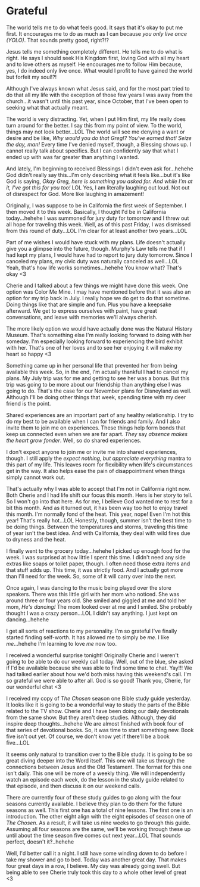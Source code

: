 # Grateful

The world tells me to do what feels good. It says that it's okay to put me first. It encourages me to do as much as I can because *you only live once (YOLO)*. That sounds pretty good, right?!?

Jesus tells me something completely different. He tells me to do what is right. He says I should seek His Kingdom first, loving God with all my heart and to love others as myself. He encourages me to follow Him because, yes, I do indeed only live once. What would I profit to have gained the world but forfeit my soul!?!

Although I've always known what Jesus said, and for the most part tried to do that all my life with the exception of those few years I was away from the church...it wasn't until this past year, since October, that I've been open to seeking what that actually meant.

The world is very distracting. Yet, when I put Him first, my life really does turn around for the better. I say this from my point of view. To the world, things may not look better...LOL The world will see me denying a want or desire and be like, *Why would you do that Greg!? You've earned that! Seize the day, man!* Every time I've denied myself, though, a Blessing shows up. I cannot really talk about specifics. But I can confidently say that what I ended up with was far greater than anything I wanted.

And lately, I'm beginning to received Blessings I didn't even ask for...hehehe God didn't really say this...I'm only describing what it feels like...but it's like God is saying, *Okay Greg, here is something you asked for. And while I'm at it, I've got this for you too!* LOL Yes, I am literally laughing out loud. Not out of disrespect for God. More like laughing in amazement!

Originally, I was suppose to be in California the first week of September. I then moved it to this week. Basically, I thought I'd be in California today...hehehe I was summoned for jury duty for tomorrow and I threw out all hope for traveling this week. Well, as of this past Friday, I was dismissed from this round of duty...LOL I'm clear for at least another two years...LOL

Part of me wishes I would have stuck with my plans. Life doesn't actually give you a glimpse into the future, though. Murphy's Law tells me that if I had kept my plans, I would have had to report to jury duty tomorrow. Since I canceled my plans, my civic duty was naturally canceled as well...LOL Yeah, that's how life works sometimes...hehehe You know what? That's okay <3

Cherie and I talked about a few things we might have done this week. One option was Color Me Mine. I may have mentioned before that it was also an option for my trip back in July. I really hope we do get to do that sometime. Doing things like that are simple and fun. Plus you have a keepsake afterward. We get to express ourselves with paint, have great conversations, and leave with memories we'll always cherish.

The more likely option we would have actually done was the Natural History Museum. That's something else I'm really looking forward to doing with her someday. I'm especially looking forward to experiencing the bird exhibit with her. That's one of her loves and to see her enjoying it will make my heart so happy <3

Something came up in her personal life that prevented her from being available this week. So, in the end, I'm actually thankful I had to cancel my plans. My July trip was for me and getting to see her was a bonus. But this trip was going to be more about our friendship than anything else I was going to do. That's the case for our November plans for Disneyland as well. Although I'll be doing other things that week, spending time with my deer friend is the point.

Shared experiences are an important part of any healthy relationship. I try to do my best to be available when I can for friends and family. And I also invite them to join me on experiences. These things help form bonds that keep us connected even when we are far apart. *They* say *absence makes the heart grow fonder*. Well, so do shared experiences.

I don't expect anyone to join me or invite me into shared experiences, though. I still apply the *expect nothing, but appreciate everything* mantra to this part of my life. This leaves room for flexibility when life's circumstances get in the way. It also helps ease the pain of disappointment when things simply cannot work out.

That's actually why I was able to accept that I'm not in California right now. Both Cherie and I had life shift our focus this month. Hers is her story to tell. So I won't go into that here. As for me, I believe God wanted me to rest for a bit this month. And as it turned out, it has been way too hot to enjoy travel this month. I'm normally fond of the heat. This year, nope! Even I'm hot this year! That's really hot...LOL Honestly, though, summer isn't the best time to be doing things. Between the temperatures and storms, traveling this time of year isn't the best idea. And with California, they deal with wild fires due to dryness and the heat.

I finally went to the grocery today...hehehe I picked up enough food for the week. I was surprised at how little I spent this time. I didn't need any side extras like soaps or toilet paper, though. I often need those extra items and that stuff adds up. This time, it was strictly food. And I actually got more than I'll need for the week. So, some of it will carry over into the next.

Once again, I was dancing to the music being played over the store speakers. There was this little girl with her mom who noticed. She was around three or four years old. She smiled and giggled at me and told her mom, *He's dancing!* The mom looked over at me and I smiled. She probably thought I was a crazy person...LOL I didn't say anything. I just kept on dancing...hehehe

I get all sorts of reactions to my personality. I'm so grateful I've finally started finding self-worth. It has allowed me to simply be *me*. I like *me*...hehehe I'm learning to love *me* now too.

I received a wonderful surprise tonight! Originally Cherie and I weren't going to be able to do our weekly call today. Well, out of the blue, she asked if I'd be available because she was able to find some time to chat. Yay!!! We had talked earlier about how we'd both miss having this weekend's call. I'm so grateful we were able to after all. God is so good! Thank you, Cherie, for our wonderful chat <3

I received my copy of *The Chosen* season one Bible study guide yesterday. It looks like it is going to be a wonderful way to study the parts of the Bible related to the TV show. Cherie and I have been doing our daily devotionals from the same show. But they aren't deep studies. Although, they did inspire deep thoughts...hehehe We are almost finished with book four of that series of devotional books. So, it was time to start something new. Book five isn't out yet. Of course, we don't know yet if there'll be a book five...LOL

It seems only natural to transition over to the Bible study. It is going to be so great diving deeper into the Word itself. This one will take us through the connections between Jesus and the Old Testament. The format for this one isn't daily. This one will be more of a weekly thing. We will independently watch an episode each week, do the lesson in the study guide related to that episode, and then discuss it on our weekend calls.

There are currently four of these study guides to go along with the four seasons currently available. I believe they plan to do them for the future seasons as well. This first one has a total of nine lessons. The first one is an introduction. The other eight align with the eight episodes of season one of *The Chosen*. As a result, it will take us nine weeks to go through this guide. Assuming all four seasons are the same, we'll be working through these up until about the time season five comes out next year...LOL That sounds perfect, doesn't it?..hehehe

Well, I'd better call it a night. I still have some winding down to do before I take my shower and go to bed. Today was another great day. That makes four great days in a row, I believe. My day was already going swell. But being able to see Cherie truly took this day to a whole other level of great <3